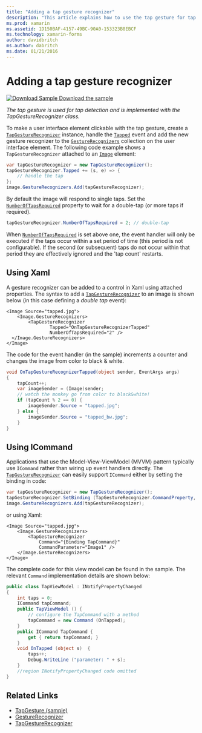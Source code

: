 ```yaml
---
title: "Adding a tap gesture recognizer"
description: "This article explains how to use the tap gesture for tap detection in a Xamarin.Forms application. Tap detection is implemented with the TapGestureRecognizer class."
ms.prod: xamarin
ms.assetid: 1D150BAF-4157-49BC-90A0-153323B8EBCF
ms.technology: xamarin-forms
author: davidbritch
ms.author: dabritch
ms.date: 01/21/2016
---
```


# Adding a tap gesture recognizer

[![Download Sample](~/media/shared/download.png) Download the sample](https://developer.xamarin.com/samples/xamarin-forms/WorkingWithGestures/TapGesture/)

_The tap gesture is used for tap detection and is implemented with the TapGestureRecognizer class._

To make a user interface element clickable with the tap gesture, create a [`TapGestureRecognizer`](xref:Xamarin.Forms.TapGestureRecognizer) instance, handle the [`Tapped`](xref:Xamarin.Forms.TapGestureRecognizer.Tapped) event and add the new gesture recognizer to the [`GestureRecognizers`](xref:Xamarin.Forms.View.GestureRecognizers) collection on the user interface element. The following code example shows a `TapGestureRecognizer` attached to an [`Image`](xref:Xamarin.Forms.Image) element:

```csharp
var tapGestureRecognizer = new TapGestureRecognizer();
tapGestureRecognizer.Tapped += (s, e) => {
    // handle the tap
};
image.GestureRecognizers.Add(tapGestureRecognizer);
```

By default the image will respond to single taps. Set the [`NumberOfTapsRequired`](xref:Xamarin.Forms.TapGestureRecognizer.NumberOfTapsRequired) property to wait for a double-tap (or more taps if required).

```csharp
tapGestureRecognizer.NumberOfTapsRequired = 2; // double-tap
```

When [`NumberOfTapsRequired`](xref:Xamarin.Forms.TapGestureRecognizer.NumberOfTapsRequired) is set above one, the event handler will only be executed if the taps occur within a set period of time (this period is not configurable). If the second (or subsequent) taps do not occur within that period they are effectively ignored and the 'tap count' restarts.

<a name="Using_Xaml" />

## Using Xaml

A gesture recognizer can be added to a control in Xaml using attached properties. The syntax to add a [`TapGestureRecognizer`](xref:Xamarin.Forms.TapGestureRecognizer) to an image is shown below (in this case defining a *double tap* event):

```xaml
<Image Source="tapped.jpg">
    <Image.GestureRecognizers>
        <TapGestureRecognizer
                Tapped="OnTapGestureRecognizerTapped"
                NumberOfTapsRequired="2" />
  </Image.GestureRecognizers>
</Image>
```

The code for the event handler (in the sample) increments a counter and changes the image from color to black &amp; white.

```csharp
void OnTapGestureRecognizerTapped(object sender, EventArgs args)
{
    tapCount++;
    var imageSender = (Image)sender;
    // watch the monkey go from color to black&white!
    if (tapCount % 2 == 0) {
        imageSender.Source = "tapped.jpg";
    } else {
        imageSender.Source = "tapped_bw.jpg";
    }
}
```

## Using ICommand

Applications that use the Model-View-ViewModel (MVVM) pattern typically use `ICommand` rather than wiring up event handlers directly. The [`TapGestureRecognizer`](xref:Xamarin.Forms.TapGestureRecognizer) can easily support `ICommand` either by setting the binding in code:

```csharp
var tapGestureRecognizer = new TapGestureRecognizer();
tapGestureRecognizer.SetBinding (TapGestureRecognizer.CommandProperty, "TapCommand");
image.GestureRecognizers.Add(tapGestureRecognizer);
```

or using Xaml:

```xaml
<Image Source="tapped.jpg">
    <Image.GestureRecognizers>
        <TapGestureRecognizer
            Command="{Binding TapCommand}"
            CommandParameter="Image1" />
    </Image.GestureRecognizers>
</Image>
```

The complete code for this view model can be found in the sample. The relevant `Command` implementation details are shown below:

```csharp
public class TapViewModel : INotifyPropertyChanged
{
    int taps = 0;
    ICommand tapCommand;
    public TapViewModel () {
        // configure the TapCommand with a method
        tapCommand = new Command (OnTapped);
    }
    public ICommand TapCommand {
        get { return tapCommand; }
    }
    void OnTapped (object s)  {
        taps++;
        Debug.WriteLine ("parameter: " + s);
    }
    //region INotifyPropertyChanged code omitted
}
```


## Related Links

- [TapGesture (sample)](https://developer.xamarin.com/samples/xamarin-forms/WorkingWithGestures/TapGesture/)
- [GestureRecognizer](xref:Xamarin.Forms.GestureRecognizer)
- [TapGestureRecognizer](xref:Xamarin.Forms.TapGestureRecognizer)
